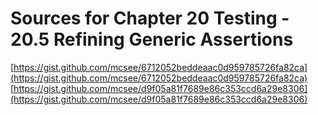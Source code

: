# Sources for Chapter 20 Testing - 20.5 Refining Generic Assertions

[https://gist.github.com/mcsee/6712052beddeaac0d959785726fa82ca](https://gist.github.com/mcsee/6712052beddeaac0d959785726fa82ca)
[https://gist.github.com/mcsee/d9f05a81f7689e86c353ccd6a29e8306](https://gist.github.com/mcsee/d9f05a81f7689e86c353ccd6a29e8306)